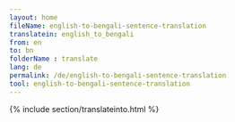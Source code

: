 ```yaml
---
layout: home
fileName: english-to-bengali-sentence-translation
translatein: english_to_bengali
from: en
to: bn
folderName : translate
lang: de
permalink: /de/english-to-bengali-sentence-translation
tool: english-to-bengali-sentence-translation
---
```

{% include section/translateinto.html %}